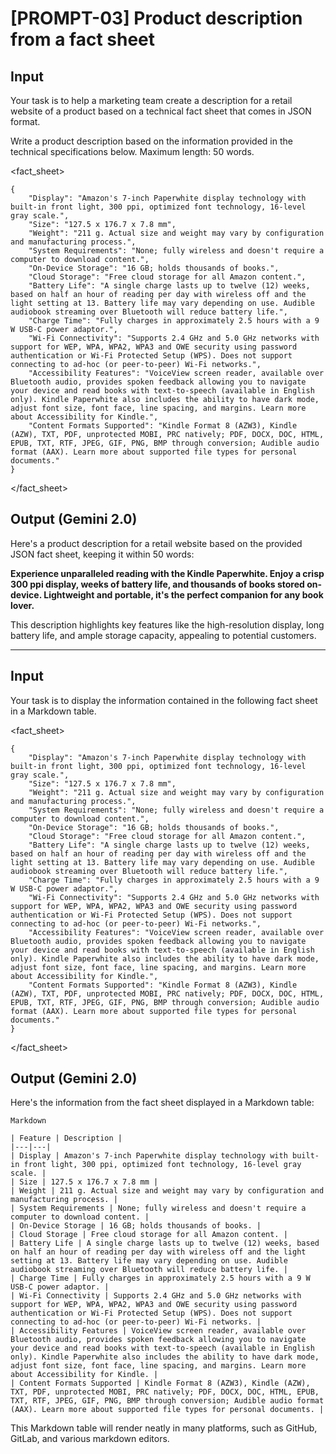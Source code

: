 # [PROMPT-03] Product description from a fact sheet

## Input

Your task is to help a marketing team create a description for a retail website of a product based on a technical fact sheet that comes in JSON format.

Write a product description based on the information provided in the technical specifications below. Maximum length: 50 words.

<fact_sheet>
```
{
    "Display": "Amazon's 7-inch Paperwhite display technology with built-in front light, 300 ppi, optimized font technology, 16-level gray scale.",
    "Size": "127.5 x 176.7 x 7.8 mm",
    "Weight": "211 g. Actual size and weight may vary by configuration and manufacturing process.",
    "System Requirements": "None; fully wireless and doesn't require a computer to download content.",
    "On-Device Storage": "16 GB; holds thousands of books.",
    "Cloud Storage": "Free cloud storage for all Amazon content.",
    "Battery Life": "A single charge lasts up to twelve (12) weeks, based on half an hour of reading per day with wireless off and the light setting at 13. Battery life may vary depending on use. Audible audiobook streaming over Bluetooth will reduce battery life.",
    "Charge Time": "Fully charges in approximately 2.5 hours with a 9 W USB-C power adaptor.",
    "Wi-Fi Connectivity": "Supports 2.4 GHz and 5.0 GHz networks with support for WEP, WPA, WPA2, WPA3 and OWE security using password authentication or Wi-Fi Protected Setup (WPS). Does not support connecting to ad-hoc (or peer-to-peer) Wi-Fi networks.",
    "Accessibility Features": "VoiceView screen reader, available over Bluetooth audio, provides spoken feedback allowing you to navigate your device and read books with text-to-speech (available in English only). Kindle Paperwhite also includes the ability to have dark mode, adjust font size, font face, line spacing, and margins. Learn more about Accessibility for Kindle.",
    "Content Formats Supported": "Kindle Format 8 (AZW3), Kindle (AZW), TXT, PDF, unprotected MOBI, PRC natively; PDF, DOCX, DOC, HTML, EPUB, TXT, RTF, JPEG, GIF, PNG, BMP through conversion; Audible audio format (AAX). Learn more about supported file types for personal documents."
}
```
</fact_sheet>

## Output (Gemini 2.0)

Here's a product description for a retail website based on the provided JSON fact sheet, keeping it within 50 words:

**Experience unparalleled reading with the Kindle Paperwhite. Enjoy a crisp 300 ppi display, weeks of battery life, and thousands of books stored on-device. Lightweight and portable, it's the perfect companion for any book lover.** 

This description highlights key features like the high-resolution display, long battery life, and ample storage capacity, appealing to potential customers.

---

## Input

Your task is to display the information contained in the following fact sheet in a Markdown table.

<fact_sheet>
```
{
    "Display": "Amazon's 7-inch Paperwhite display technology with built-in front light, 300 ppi, optimized font technology, 16-level gray scale.",
    "Size": "127.5 x 176.7 x 7.8 mm",
    "Weight": "211 g. Actual size and weight may vary by configuration and manufacturing process.",
    "System Requirements": "None; fully wireless and doesn't require a computer to download content.",
    "On-Device Storage": "16 GB; holds thousands of books.",
    "Cloud Storage": "Free cloud storage for all Amazon content.",
    "Battery Life": "A single charge lasts up to twelve (12) weeks, based on half an hour of reading per day with wireless off and the light setting at 13. Battery life may vary depending on use. Audible audiobook streaming over Bluetooth will reduce battery life.",
    "Charge Time": "Fully charges in approximately 2.5 hours with a 9 W USB-C power adaptor.",
    "Wi-Fi Connectivity": "Supports 2.4 GHz and 5.0 GHz networks with support for WEP, WPA, WPA2, WPA3 and OWE security using password authentication or Wi-Fi Protected Setup (WPS). Does not support connecting to ad-hoc (or peer-to-peer) Wi-Fi networks.",
    "Accessibility Features": "VoiceView screen reader, available over Bluetooth audio, provides spoken feedback allowing you to navigate your device and read books with text-to-speech (available in English only). Kindle Paperwhite also includes the ability to have dark mode, adjust font size, font face, line spacing, and margins. Learn more about Accessibility for Kindle.",
    "Content Formats Supported": "Kindle Format 8 (AZW3), Kindle (AZW), TXT, PDF, unprotected MOBI, PRC natively; PDF, DOCX, DOC, HTML, EPUB, TXT, RTF, JPEG, GIF, PNG, BMP through conversion; Audible audio format (AAX). Learn more about supported file types for personal documents."
}
```
</fact_sheet>

## Output (Gemini 2.0)

Here's the information from the fact sheet displayed in a Markdown table:

```
Markdown

| Feature | Description |
|---|---|
| Display | Amazon's 7-inch Paperwhite display technology with built-in front light, 300 ppi, optimized font technology, 16-level gray scale. |
| Size | 127.5 x 176.7 x 7.8 mm |
| Weight | 211 g. Actual size and weight may vary by configuration and manufacturing process. |
| System Requirements | None; fully wireless and doesn't require a computer to download content. |
| On-Device Storage | 16 GB; holds thousands of books. |
| Cloud Storage | Free cloud storage for all Amazon content. |
| Battery Life | A single charge lasts up to twelve (12) weeks, based on half an hour of reading per day with wireless off and the light setting at 13. Battery life may vary depending on use. Audible audiobook streaming over Bluetooth will reduce battery life. |
| Charge Time | Fully charges in approximately 2.5 hours with a 9 W USB-C power adaptor. |
| Wi-Fi Connectivity | Supports 2.4 GHz and 5.0 GHz networks with support for WEP, WPA, WPA2, WPA3 and OWE security using password authentication or Wi-Fi Protected Setup (WPS). Does not support connecting to ad-hoc (or peer-to-peer) Wi-Fi networks. |
| Accessibility Features | VoiceView screen reader, available over Bluetooth audio, provides spoken feedback allowing you to navigate your device and read books with text-to-speech (available in English only). Kindle Paperwhite also includes the ability to have dark mode, adjust font size, font face, line spacing, and margins. Learn more about Accessibility for Kindle. |
| Content Formats Supported | Kindle Format 8 (AZW3), Kindle (AZW), TXT, PDF, unprotected MOBI, PRC natively; PDF, DOCX, DOC, HTML, EPUB, TXT, RTF, JPEG, GIF, PNG, BMP through conversion; Audible audio format (AAX). Learn more about supported file types for personal documents. |
```

This Markdown table will render neatly in many platforms, such as GitHub, GitLab, and various markdown editors.
